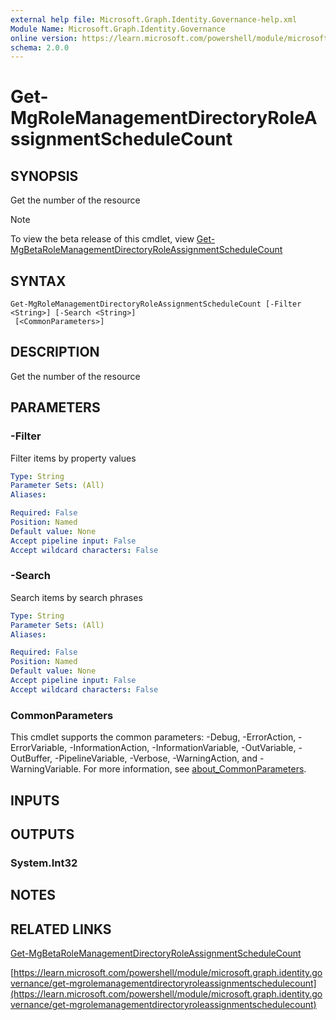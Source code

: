 ```yaml
---
external help file: Microsoft.Graph.Identity.Governance-help.xml
Module Name: Microsoft.Graph.Identity.Governance
online version: https://learn.microsoft.com/powershell/module/microsoft.graph.identity.governance/get-mgrolemanagementdirectoryroleassignmentschedulecount
schema: 2.0.0
---
```


# Get-MgRoleManagementDirectoryRoleAssignmentScheduleCount

## SYNOPSIS
Get the number of the resource

> [!NOTE]
> To view the beta release of this cmdlet, view [Get-MgBetaRoleManagementDirectoryRoleAssignmentScheduleCount](/powershell/module/Microsoft.Graph.Beta.Identity.Governance/Get-MgBetaRoleManagementDirectoryRoleAssignmentScheduleCount?view=graph-powershell-beta)

## SYNTAX

```
Get-MgRoleManagementDirectoryRoleAssignmentScheduleCount [-Filter <String>] [-Search <String>]
 [<CommonParameters>]
```

## DESCRIPTION
Get the number of the resource

## PARAMETERS

### -Filter
Filter items by property values

```yaml
Type: String
Parameter Sets: (All)
Aliases:

Required: False
Position: Named
Default value: None
Accept pipeline input: False
Accept wildcard characters: False
```

### -Search
Search items by search phrases

```yaml
Type: String
Parameter Sets: (All)
Aliases:

Required: False
Position: Named
Default value: None
Accept pipeline input: False
Accept wildcard characters: False
```

### CommonParameters
This cmdlet supports the common parameters: -Debug, -ErrorAction, -ErrorVariable, -InformationAction, -InformationVariable, -OutVariable, -OutBuffer, -PipelineVariable, -Verbose, -WarningAction, and -WarningVariable. For more information, see [about_CommonParameters](http://go.microsoft.com/fwlink/?LinkID=113216).

## INPUTS

## OUTPUTS

### System.Int32
## NOTES

## RELATED LINKS
[Get-MgBetaRoleManagementDirectoryRoleAssignmentScheduleCount](/powershell/module/Microsoft.Graph.Beta.Identity.Governance/Get-MgBetaRoleManagementDirectoryRoleAssignmentScheduleCount?view=graph-powershell-beta)

[https://learn.microsoft.com/powershell/module/microsoft.graph.identity.governance/get-mgrolemanagementdirectoryroleassignmentschedulecount](https://learn.microsoft.com/powershell/module/microsoft.graph.identity.governance/get-mgrolemanagementdirectoryroleassignmentschedulecount)



